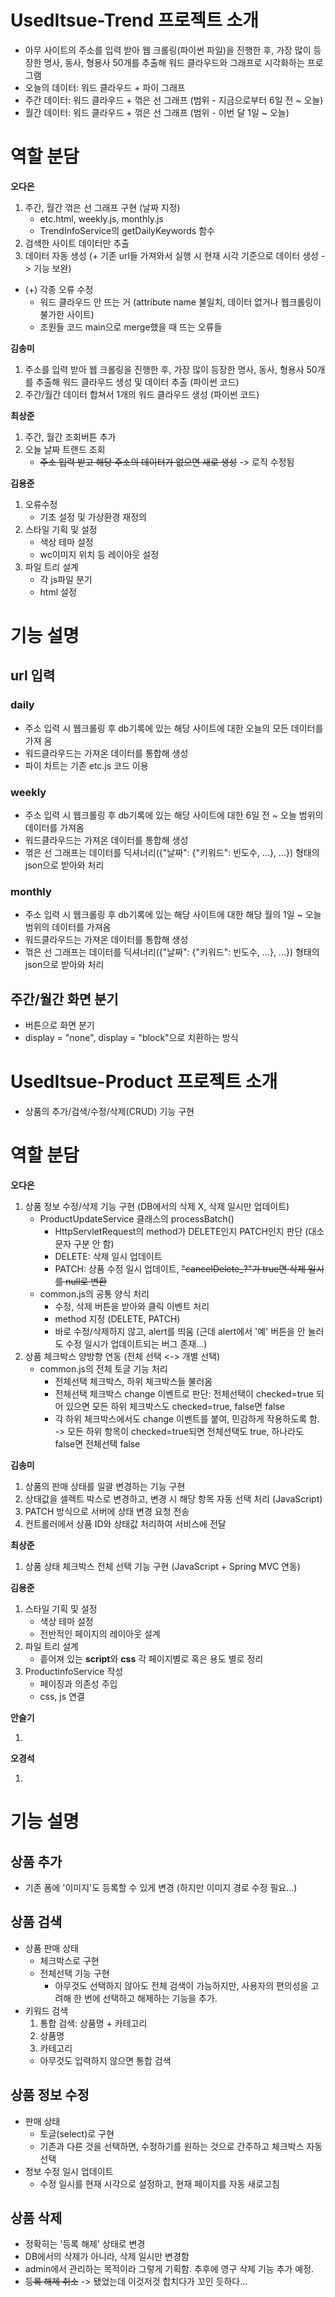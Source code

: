 # UsedItsue-Trend 프로젝트 소개

- 아무 사이트의 주소를 입력 받아 웹 크롤링(파이썬 파일)을 진행한 후, 가장 많이 등장한 명사, 동사, 형용사 50개를 추출해 워드 클라우드와 그래프로 시각화하는 프로그램
- 오늘의 데이터: 워드 클라우드 + 파이 그래프
- 주간 데이터: 워드 클라우드 + 꺾은 선 그래프 (범위 - 지금으로부터 6일 전 ~ 오늘)
- 월간 데이터: 워드 클라우드 + 꺾은 선 그래프 (범위 - 이번 달 1일 ~ 오늘)

# 역할 분담

**오다은**

1. 주간, 월간 꺾은 선 그래프 구현 (날짜 지정)
   - etc.html, weekly.js, monthly.js
   - TrendInfoService의 getDailyKeywords 함수
2. 검색한 사이트 데이터만 추출
3. 데이터 자동 생성 (+ 기존 url들 가져와서 실행 시 현재 시각 기준으로 데이터 생성 -> 기능 보완)

- (+) 각종 오류 수정
  - 워드 클라우드 안 뜨는 거 (attribute name 불일치, 데이터 없거나 웹크롤링이 불가한 사이트)
  - 조원들 코드 main으로 merge했을 때 뜨는 오류들

**김송미**

1. 주소를 입력 받아 웹 크롤링을 진행한 후, 가장 많이 등장한 명사, 동사, 형용사 50개를 추출해 워드 클라우드 생성 및 데이터 추출 (파이썬 코드)
2. 주간/월간 데이터 합쳐서 1개의 워드 클라우드 생성 (파이썬 코드)

**최상준**

1. 주간, 월간 조회버튼 추가
2. 오늘 날짜 트랜드 조회
   - ~~주소 입력 받고 해당 주소의 데이터가 없으면 새로 생성~~ -> 로직 수정됨

**김용준**

1. 오류수정
   - 기초 설정 및 가상환경 재정의
2. 스타일 기획 및 설정
   - 색상 테마 설정
   - wc이미지 위치 등 레이아웃 설정
3. 파일 트리 설계
   - 각 js파일 분기
   - html 설정

# 기능 설명

## url 입력

### daily

- 주소 입력 시 웹크롤링 후 db기록에 있는 해당 사이트에 대한 오늘의 모든 데이터를 가져 옴
- 워드클라우드는 가져온 데이터를 통합해 생성
- 파이 차트는 기존 etc.js 코드 이용

### weekly

- 주소 입력 시 웹크롤링 후 db기록에 있는 해당 사이트에 대한 6일 전 ~ 오늘 범위의 데이터를 가져옴
- 워드클라우드는 가져온 데이터를 통합해 생성
- 꺾은 선 그래프는 데이터를 딕셔너리({"날짜": {"키워드": 빈도수, ...}, ...}) 형태의 json으로 받아와 처리

### monthly

- 주소 입력 시 웹크롤링 후 db기록에 있는 해당 사이트에 대한 해당 월의 1일 ~ 오늘 범위의 데이터를 가져옴
- 워드클라우드는 가져온 데이터를 통합해 생성
- 꺾은 선 그래프는 데이터를 딕셔너리({"날짜": {"키워드": 빈도수, ...}, ...}) 형태의 json으로 받아와 처리

## 주간/월간 화면 분기

- 버튼으로 화면 분기
- display = "none", display = "block"으로 치환하는 방식

# UsedItsue-Product 프로젝트 소개

- 상품의 추가/검색/수정/삭제(CRUD) 기능 구현

# 역할 분담

**오다은**

1. 상품 정보 수정/삭제 기능 구현 (DB에서의 삭제 X, 삭제 일시만 업데이트)
   - ProductUpdateService 클래스의 processBatch()
      - HttpServletRequest의 method가 DELETE인지 PATCH인지 판단 (대소문자 구분 안 함)
      - DELETE: 삭제 일시 업데이트
      - PATCH: 상품 수정 일시 업데이트, ~~"cancelDelete_?"가 true면 삭제 일시를 null로 변환~~
   - common.js의 공통 양식 처리
      - 수정, 삭제 버튼을 받아와 클릭 이벤트 처리
      - method 지정 (DELETE, PATCH)
      - 바로 수정/삭제하지 않고, alert를 띄움 (근데 alert에서 '예' 버튼을 안 눌러도 수정 일시가 업데이트되는 버그 존재...)
2. 상품 체크박스 양방향 연동 (전체 선택 <-> 개별 선택)
   - common.js의 전체 토글 기능 처리
      - 전체선택 체크박스, 하위 체크박스들 불러옴
      - 전체선택 체크박스 change 이벤트로 판단: 전체선택이 checked=true 되어 있으면 모든 하위 체크박스도 checked=true, false면 false
      - 각 하위 체크박스에서도 change 이벤트를 붙여, 민감하게 작용하도록 함. -> 모든 하위 항목이 checked=true되면 전체선택도 true, 하나라도 false면 전체선택 false

**김송미**

1. 상품의 판매 상태를 일괄 변경하는 기능 구현
2. 상태값을 셀렉트 박스로 변경하고, 변경 시 해당 항목 자동 선택 처리 (JavaScript)
3. PATCH 방식으로 서버에 상태 변경 요청 전송
4. 컨트롤러에서 상품 ID와 상태값 처리하여 서비스에 전달

**최상준**

1. 상품 상태 체크박스 전체 선택 기능 구현 (JavaScript + Spring MVC 연동)

**김용준**

1. 스타일 기획 및 설정
   - 색상 테마 설정
   - 전반적인 페이지의 레이아웃 설계
2. 파일 트리 설계
   - 흩어져 있는 **script**와 **css** 각 페이지별로 혹은 용도 별로 정리
3. ProductinfoService 작성
   - 페이징과 의존성 주입 
   - css, js 연결

**안슬기**

1. 

**오경석**

1. 

# 기능 설명

## 상품 추가
- 기존 폼에 '이미지'도 등록할 수 있게 변경 (하지만 이미지 경로 수정 필요...)
## 상품 검색
- 상품 판매 상태
   - 체크박스로 구현
   - 전체선택 기능 구현
      - 아무것도 선택하지 않아도 전체 검색이 가능하지만, 사용자의 편의성을 고려해 한 번에 선택하고 해제하는 기능을 추가.
- 키워드 검색
   1) 통합 검색: 상품명 + 카테고리
   2) 상품명
   3) 카테고리
   - 아무것도 입력하지 않으면 통합 검색
## 상품 정보 수정
- 판매 상태
   - 토글(select)로 구현
   - 기존과 다른 것을 선택하면, 수정하기를 원하는 것으로 간주하고 체크박스 자동 선택
- 정보 수정 일시 업데이트
   - 수정 일시를 현재 시각으로 설정하고, 현재 페이지를 자동 새로고침
## 상품 삭제
- 정확히는 '등록 해제' 상태로 변경
- DB에서의 삭제가 아니라, 삭제 일시만 변경함
- admin에서 관리하는 목적이라 그렇게 기획함. 추후에 영구 삭제 기능 추가 예정.
- ~~등록 해제 취소~~ -> 됐었는데 이것저것 합치다가 꼬인 듯하다...